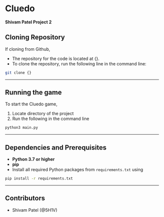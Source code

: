 # Cluedo
**Shivam Patel Project 2**

## Cloning Repository
If cloning from Github,
- The repository for the code is located at {}.
- To clone the repository, run the following line in the command line:
```bash
git clone {}
```

---

## Running the game
To start the Cluedo game,
1. Locate directory of the project
2. Run the following in the command line
```bash
python3 main.py
```

---

## Dependencies and Prerequisites
- **Python 3.7 or higher**
- **pip**
- Install all required Python packages from `requirements.txt` using
```bash
pip install -r requirements.txt
```

---

## Contributors
- Shivam Patel (@5H1V)